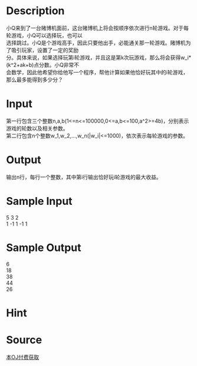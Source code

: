 
# Description

<div class="content"><div>小Q来到了一台赌博机面前，这台赌博机上将会按顺序依次进行n轮游戏。对于每轮游戏，小Q可以选择玩，也可以</div>
<div>选择跳过。小Q是个游戏高手，因此只要他出手，必能通关那一轮游戏。赌博机为了吸引玩家，设置了一定的奖励</div>
<div>分。具体来说，如果选择玩第i轮游戏，并且这是第k次玩游戏，那么将会获得w_i*(k^2+ak+b)点分数。小Q非常不</div>
<div>会数学，因此他希望你给他写一个程序，帮他计算如果他恰好玩其中的i轮游戏，那么最多能得到多少分？</div>
<div></div></div>

# Input

<div class="content"><div>第一行包含三个整数n,a,b(1&lt;=n&lt;=100000,0&lt;=a,b&lt;=100,a^2&gt;=4b)，分别表示游戏的轮数以及相关参数。</div>
<div>第二行包含n个整数w_1,w_2,...,w_n(|w_i|&lt;=1000)，依次表示每轮游戏的参数。</div>
<div></div></div>

# Output

<div class="content"><div>输出n行，每行一个整数，其中第i行输出恰好玩i轮游戏的最大收益。</div>
<div></div></div>

# Sample Input

<div class="content"><span class="sampledata">5 3 2<br/>
1 -1 1 -1 1</span></div>

# Sample Output

<div class="content"><span class="sampledata">6<br/>
18<br/>
38<br/>
44<br/>
26</span></div>

# Hint

<div class="content"><p></p></div>

# Source

<div class="content"><p><a href="problemset.php?search=本OJ付费获取">本OJ付费获取</a></p></div>

